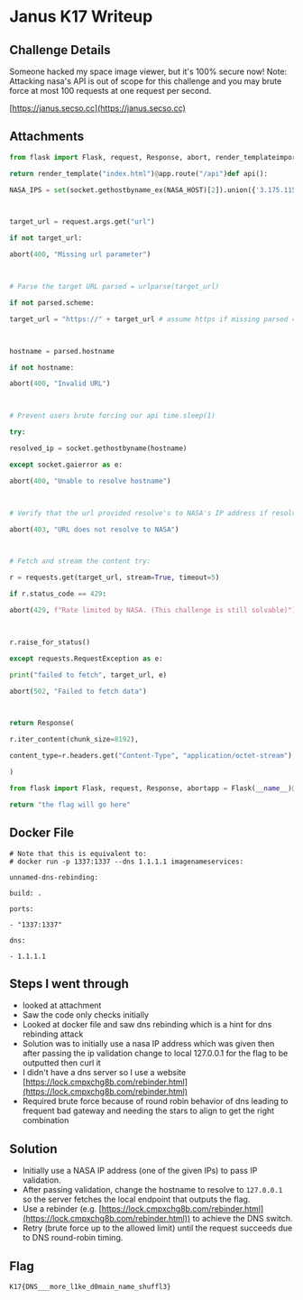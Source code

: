 
# Janus K17 Writeup

## Challenge Details

Someone hacked my space image viewer, but it's 100% secure now! Note: Attacking nasa's API is out of scope for this challenge and you may brute force at most 100 requests at one request per second.

[https://janus.secso.cc](https://janus.secso.cc)

## Attachments

```py
from flask import Flask, request, Response, abort, render_templateimport timeimport socketimport requestsfrom urllib.parse import urlparseapp = Flask(__name__)# Resolve NASA's IP at startupNASA_HOST = "images-api.nasa.gov"@app.route("/")def index():

return render_template("index.html")@app.route("/api")def api():

NASA_IPS = set(socket.gethostbyname_ex(NASA_HOST)[2]).union({'3.175.115.68', '3.175.115.60', '3.175.115.113', '3.175.115.52'})



target_url = request.args.get("url")

if not target_url:

abort(400, "Missing url parameter")



# Parse the target URL parsed = urlparse(target_url)

if not parsed.scheme:

target_url = "https://" + target_url # assume https if missing parsed = urlparse(target_url)



hostname = parsed.hostname

if not hostname:

abort(400, "Invalid URL")



# Prevent users brute forcing our api time.sleep(1)

try:

resolved_ip = socket.gethostbyname(hostname)

except socket.gaierror as e:

abort(400, "Unable to resolve hostname")



# Verify that the url provided resolve's to NASA's IP address if resolved_ip not in NASA_IPS:

abort(403, "URL does not resolve to NASA")



# Fetch and stream the content try:

r = requests.get(target_url, stream=True, timeout=5)

if r.status_code == 429:

abort(429, f"Rate limited by NASA. (This challenge is still solvable)")



r.raise_for_status()

except requests.RequestException as e:

print("failed to fetch", target_url, e)

abort(502, "Failed to fetch data")



return Response(

r.iter_content(chunk_size=8192),

content_type=r.headers.get("Content-Type", "application/octet-stream"),

)
```

```py
from flask import Flask, request, Response, abortapp = Flask(__name__)@app.route("/")def root():

return "the flag will go here"
```

## Docker File

```
# Note that this is equivalent to:
# docker run -p 1337:1337 --dns 1.1.1.1 imagenameservices:

unnamed-dns-rebinding:

build: .

ports:

- "1337:1337"

dns:

- 1.1.1.1
```

## Steps I went through

* looked at attachment
* Saw the code only checks initially
* Looked at docker file and saw dns rebinding which is a hint for dns rebinding attack
* Solution was to initially use a nasa IP address which was given then after passing the ip validation change to local 127.0.0.1 for the flag to be outputted then curl it
* I didn't have a dns server so I use a website [https://lock.cmpxchg8b.com/rebinder.html](https://lock.cmpxchg8b.com/rebinder.html)
* Required brute force because of round robin behavior of dns leading to frequent bad gateway and needing the stars to align to get the right combination

## Solution

* Initially use a NASA IP address (one of the given IPs) to pass IP validation.
* After passing validation, change the hostname to resolve to `127.0.0.1` so the server fetches the local endpoint that outputs the flag.
* Use a rebinder (e.g. [https://lock.cmpxchg8b.com/rebinder.html](https://lock.cmpxchg8b.com/rebinder.html)) to achieve the DNS switch.
* Retry (brute force up to the allowed limit) until the request succeeds due to DNS round-robin timing.

## Flag

```
K17{DNS___more_l1ke_d0main_name_shuffl3}
```
